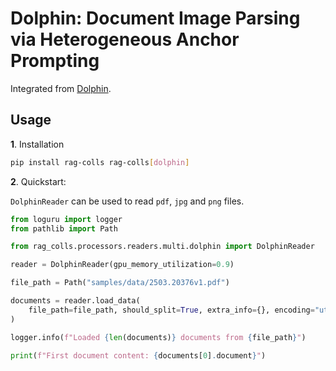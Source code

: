 # Dolphin: Document Image Parsing via Heterogeneous Anchor Prompting

Integrated from [Dolphin](https://github.com/bytedance/Dolphin).

## Usage

**1**. Installation

```bash
pip install rag-colls rag-colls[dolphin]
```

**2**. Quickstart:

`DolphinReader` can be used to read `pdf`, `jpg` and `png` files.

```python
from loguru import logger
from pathlib import Path

from rag_colls.processors.readers.multi.dolphin import DolphinReader

reader = DolphinReader(gpu_memory_utilization=0.9)

file_path = Path("samples/data/2503.20376v1.pdf")

documents = reader.load_data(
    file_path=file_path, should_split=True, extra_info={}, encoding="utf-8"
)

logger.info(f"Loaded {len(documents)} documents from {file_path}")

print(f"First document content: {documents[0].document}")
```
